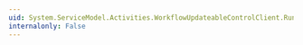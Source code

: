 ```yaml
---
uid: System.ServiceModel.Activities.WorkflowUpdateableControlClient.Run(System.Guid)
internalonly: False
---
```

